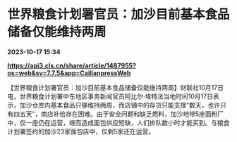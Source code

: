 # 世界粮食计划署官员：加沙目前基本食品储备仅能维持两周

**2023-10-17 15:34**

**https://api3.cls.cn/share/article/1487955?os=web&sv=7.7.5&app=CailianpressWeb**

【世界粮食计划署官员：加沙目前基本食品储备仅能维持两周】财联社10月17日电，世界粮食计划署中东地区事务新闻官员阿比尔·埃特法当地时间10月17日表示，加沙仓库内基本食品只够维持两周，而店铺中的存货只能支撑“数天，也许只有四五天”，商店补给存在困难。由于安全问题和缺乏燃料，加沙地带5座面粉厂中，仅一座仍在运营，继而造成面包供应短缺，人们排队数小时才能买到。与粮食计划署签约的加沙23家面包店中，仅剩5家还在运营。